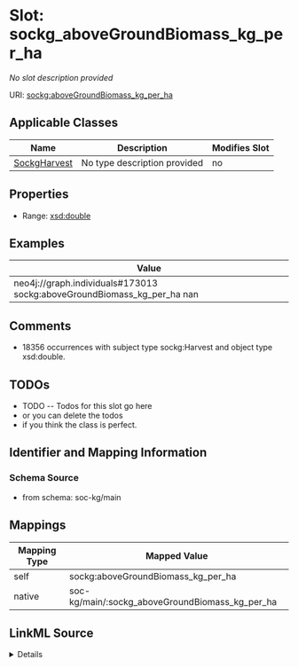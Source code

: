 

# Slot: sockg_aboveGroundBiomass_kg_per_ha


_No slot description provided_





URI: [sockg:aboveGroundBiomass_kg_per_ha](http://www.semanticweb.org/sockg/ontologies/2024/0/soil-carbon-ontology/aboveGroundBiomass_kg_per_ha)



<!-- no inheritance hierarchy -->





## Applicable Classes

| Name | Description | Modifies Slot |
| --- | --- | --- |
| [SockgHarvest](../classes/SockgHarvest.md) | No type description provided |  no  |







## Properties

* Range: [xsd:double](http://www.w3.org/2001/XMLSchema#double)






## Examples

| Value |
| --- |
| neo4j://graph.individuals#173013 sockg:aboveGroundBiomass_kg_per_ha nan |

## Comments

* 18356 occurrences with subject type sockg:Harvest and object type xsd:double.

## TODOs

* TODO -- Todos for this slot go here
* or you can delete the todos
* if you think the class is perfect.

## Identifier and Mapping Information







### Schema Source


* from schema: soc-kg/main




## Mappings

| Mapping Type | Mapped Value |
| ---  | ---  |
| self | sockg:aboveGroundBiomass_kg_per_ha |
| native | soc-kg/main/:sockg_aboveGroundBiomass_kg_per_ha |




## LinkML Source

<details>
```yaml
name: sockg_aboveGroundBiomass_kg_per_ha
description: No slot description provided
todos:
- TODO -- Todos for this slot go here
- or you can delete the todos
- if you think the class is perfect.
comments:
- 18356 occurrences with subject type sockg:Harvest and object type xsd:double.
examples:
- value: neo4j://graph.individuals#173013 sockg:aboveGroundBiomass_kg_per_ha nan
from_schema: soc-kg/main
rank: 1000
slot_uri: sockg:aboveGroundBiomass_kg_per_ha
alias: sockg_aboveGroundBiomass_kg_per_ha
domain_of:
- sockg_Harvest
range: double

```
</details>
